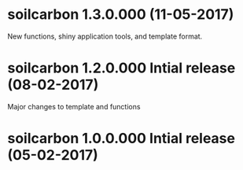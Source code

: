
soilcarbon 1.3.0.000 (11-05-2017)
===============================================

New functions, shiny application tools, and template format.

soilcarbon 1.2.0.000 Intial release (08-02-2017)
===============================================

Major changes to template and functions

soilcarbon 1.0.0.000 Intial release (05-02-2017)
===============================================
